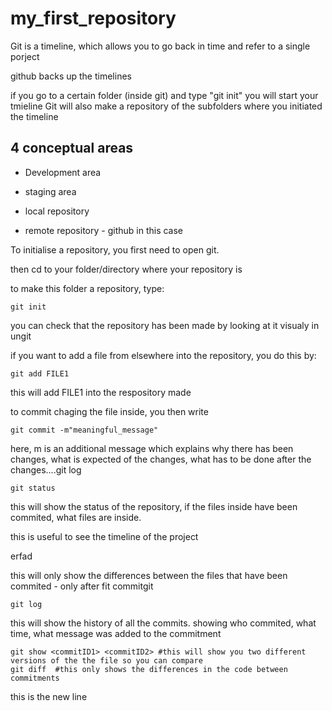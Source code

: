 # my_first_repository

Git is a timeline, which allows you to go back in time and refer to a single porject

github backs up the timelines

if you go to a certain folder (inside git) and type "git init" you will start your tmieline
Git will also make a repository of the subfolders where you initiated the timeline

## 4 conceptual areas

- Development area

- staging area

- local repository

- remote repository - github in this case

To initialise a repository, you first need to open git.

then cd to your folder/directory where your repository is

to make this folder a repository, type:

```
git init
```

you can check that the repository has been made by looking at it visualy in ungit

if you want to add a file from elsewhere into the repository, you do this by:

```
git add FILE1
```

this will add FILE1 into the respository made

to commit chaging the file inside, you then write 

```
git commit -m"meaningful_message"
```

here, m is an additional message which explains why there has been changes, what is expected of the changes, what has to be done after the changes....git log 

```
git status
```

this will show the status of the repository, if the files inside have been commited, what files are inside.

this is useful to see the timeline of the project

erfad

this will only show the differences between the files that have been commited - only after fit commitgit 

```
git log
```

this will show the history of all the commits. showing who commited, what time, what message was added to the commitment

```
git show <commitID1> <commitID2> #this will show you two different versions of the the file so you can compare 
git diff  #this only shows the differences in the code between commitments
```





this is the new line
